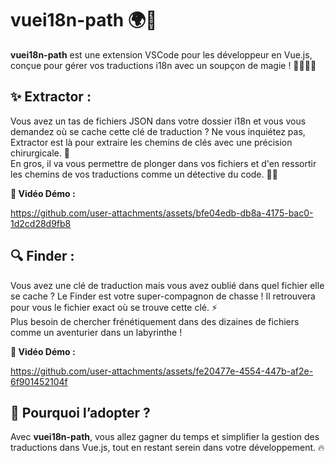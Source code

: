 # vuei18n-path 🌍🔑

**vuei18n-path** est une extension VSCode pour les développeur en Vue.js, conçue pour gérer vos traductions i18n avec un soupçon de magie ! 🦸‍♂️🦸‍♀️

## ✨ Extractor :

Vous avez un tas de fichiers JSON dans votre dossier i18n et vous vous demandez où se cache cette clé de traduction ? Ne vous inquiétez pas, Extractor est là pour extraire les chemins de clés avec une précision chirurgicale. 🎯\
En gros, il va vous permettre de plonger dans vos fichiers et d'en ressortir les chemins de vos traductions comme un détective du code. 🕵️‍♂️

**🎥 Vidéo Démo :**

https://github.com/user-attachments/assets/bfe04edb-db8a-4175-bac0-1d2cd28d9fb8

## 🔍 Finder :

Vous avez une clé de traduction mais vous avez oublié dans quel fichier elle se cache ? Le Finder est votre super-compagnon de chasse ! Il retrouvera pour vous le fichier exact où se trouve cette clé. ⚡\
Plus besoin de chercher frénétiquement dans des dizaines de fichiers comme un aventurier dans un labyrinthe !

**🎥 Vidéo Démo :**

https://github.com/user-attachments/assets/fe20477e-4554-447b-af2e-6f901452104f

## 🚀 Pourquoi l’adopter ?

Avec **vuei18n-path**, vous allez gagner du temps et simplifier la gestion des traductions dans Vue.js, tout en restant serein dans votre développement. 🔥
